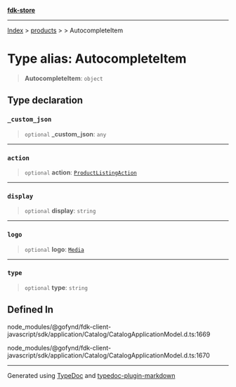 [**fdk-store**](../../../README.md)
***

[Index](../../../API.md) > [products](../../README.md) > [<internal>](../README.md) > AutocompleteItem

# Type alias: AutocompleteItem

> **AutocompleteItem**: `object`

## Type declaration

### `_custom_json`

> `optional` **\_custom\_json**: `any`

***

### `action`

> `optional` **action**: [`ProductListingAction`](../../../brands/internal_/type-aliases/type-alias.ProductListingAction.md)

***

### `display`

> `optional` **display**: `string`

***

### `logo`

> `optional` **logo**: [`Media`](../../../brands/internal_/type-aliases/type-alias.Media.md)

***

### `type`

> `optional` **type**: `string`

## Defined In

node\_modules/@gofynd/fdk-client-javascript/sdk/application/Catalog/CatalogApplicationModel.d.ts:1669

node\_modules/@gofynd/fdk-client-javascript/sdk/application/Catalog/CatalogApplicationModel.d.ts:1670

***
Generated using [TypeDoc](https://typedoc.org/) and [typedoc-plugin-markdown](https://www.npmjs.com/package/typedoc-plugin-markdown)
